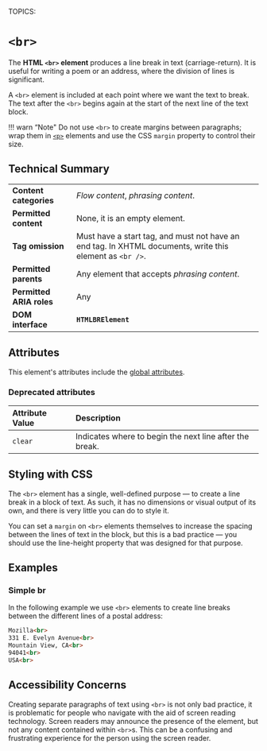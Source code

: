 TOPICS: <br>

# `<br>`

The **HTML `<br>` element** produces a line break in text (carriage-return). It is useful for
writing a poem or an address, where the division of lines is significant.

 A `<br>` element is included at each point where we want the
text to break. The text after the `<br>` begins again at the start of the next line of the text block.

!!! warn “Note"
    Do not use `<br>` to create margins between paragraphs; wrap them in [`<p>`](/en/webfrontend/<p>)
    elements and use the CSS `margin` property to control their size.

## Technical Summary

|  |  |
| :-- | :-- |
| **Content categories** | *Flow content*, *phrasing content*.|
| **Permitted content** | None, it is an empty element.|
| **Tag omission** | Must have a start tag, and must not have an end tag. In XHTML documents, write this element as `<br />`. |
| **Permitted parents** | Any element that accepts *phrasing content*.|
| **Permitted ARIA roles** | Any |
| **DOM interface** | **`HTMLBRElement`** |

## Attributes

This element's attributes include the [global attributes](/en/webfrontend/HTML_Global_Attributes).

### Deprecated attributes

| Attribute Value | Description |
| :-- | :-- |
|`clear`|Indicates where to begin the next line after the break.|

## Styling with CSS

The `<br>` element has a single, well-defined purpose — to create a line break in a block of text.
As such, it has no dimensions or visual output of its own,
and there is very little you can do to style it.

You can set a `margin` on `<br>` elements themselves to increase the spacing between the
lines of text in the block, but this is a bad practice — you should use the
line-height property that was designed for that purpose.

## Examples

### Simple br

In the following example we use `<br>` elements to create
line breaks between the different lines of a postal address:

```html
Mozilla<br>
331 E. Evelyn Avenue<br>
Mountain View, CA<br>
94041<br>
USA<br>
```

## Accessibility Concerns

Creating separate paragraphs of text using `<br>` is not only bad practice, it is problematic for
people who navigate with the aid of screen reading technology. Screen readers may announce the
presence of the element, but not any content contained within `<br>`s. This can be a confusing and
frustrating experience for the person using the screen reader.
